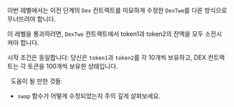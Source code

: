 이번 레벨에서는 이전 단계의 `Dex` 컨트랙트를 미묘하게 수정한 `DexTwo`를 다른 방식으로 무너뜨려야 합니다. 

이 레벨을 통과하려면, `DexTwo` 컨트랙트에서 token1과 token2의 잔액을 모두 소진시켜야 합니다. 

시작 조건은 동일합니다: 당신은 `token1`과 `token2`를 각 10개씩 보유하고, DEX 컨트랙트는 각 토큰을 100개씩 보유한 상태입니다. 

&nbsp;
도움이 될 만한 것들: 
* `swap` 함수가 어떻게 수정되었는지 주의 깊게 살펴보세요.